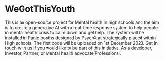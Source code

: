 # WeGotThisYouth
This is an open-source project for Mental health in high schools and the aim is to create a generative AI with a real-time response system to help people in mental health crisis to calm down and get help. The system will be installed in Panic booths designed by PsychX at strategically placed within High schools. The first code will be uploaded on 1st December 2023. Get in touch with us if you would like to be part of this initiative. As a developer, Investor, Partner, or Mental health advocate/Professional.
